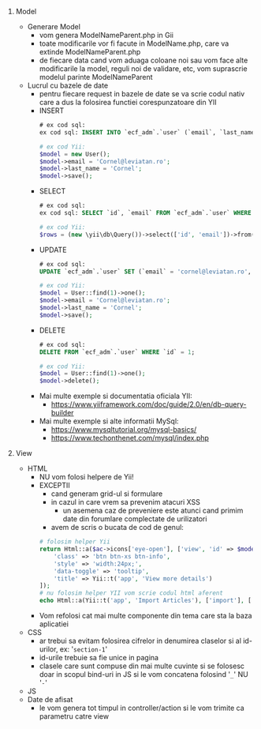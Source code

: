 1. Model
    - Generare Model
        - vom genera ModelNameParent.php in Gii
        - toate modificarile vor fi facute in ModelName.php, care va extinde ModelNameParent.php
        - de fiecare data cand vom aduaga coloane noi sau vom face alte modificarile la model, reguli noi de validare, etc, vom suprascrie modelul parinte ModelNameParent
    - Lucrul cu bazele de date
        - pentru fiecare request in bazele de date se va scrie codul nativ care a dus la folosirea functiei corespunzatoare din YII
        - INSERT
            ```sql 
            # ex cod sql:
            ex cod sql: INSERT INTO `ecf_adm`.`user` (`email`, `last_name`) VALUES ('cornel@leviatan.ro', 'Cornel');
            ```
            ```php 
            # ex cod Yii:
            $model = new User(); 
            $model->email = 'Cornel@leviatan.ro'; 
            $model->last_name = 'Cornel'; 
            $model->save();
            ```
        - SELECT
            ```sql 
            # ex cod sql:
            ex cod sql: SELECT `id`, `email` FROM `ecf_adm`.`user` WHERE `last_name` = 'Cornel' LIMIT 100, 10;
            ```
            ```php 
            # ex cod Yii:
            $rows = (new \yii\db\Query())->select(['id', 'email'])->from(User::tableName())->where("`last_name` = ':last_name'", [':last_name' => 'Cornel'])->limit(10)->offset(100)->all();
            ```
        - UPDATE
            ```sql 
            # ex cod sql: 
            UPDATE `ecf_adm`.`user` SET (`email` = 'cornel@leviatan.ro', `last_name` = 'Cornel') WHERE `id` = 1;
            ```
            ```php 
            # ex cod Yii:
            $model = User::find(1)->one(); 
            $model->email = 'Cornel@leviatan.ro'; 
            $model->last_name = 'Cornel'; 
            $model->save();
            ```
        - DELETE 
            ```sql 
            # ex cod sql:
            DELETE FROM `ecf_adm`.`user` WHERE `id` = 1;
            ```
            ```php 
            # ex cod Yii:
            $model = User::find(1)->one(); 
            $model->delete();
            ```
        - Mai multe exemple si documentatia oficiala YII:
            - https://www.yiiframework.com/doc/guide/2.0/en/db-query-builder
        - Mai multe exemple si alte informatii MySql:
            - https://www.mysqltutorial.org/mysql-basics/
            - https://www.techonthenet.com/mysql/index.php
        
2. View
    - HTML
        - NU vom folosi helpere de Yii!
        - EXCEPTII
            * cand generam grid-ul si formulare
            * in cazul in care vrem sa prevenim atacuri XSS
                - un asemena caz de preveniere este atunci cand primim date din forumlare complectate de urilizatori
            - avem de scris o bucata de cod de genul:
            ```php
            # folosim helper Yii
            return Html::a($ac->icons['eye-open'], ['view', 'id' => $model->id], [
                'class' => 'btn btn-xs btn-info',
                'style' => 'width:24px;',
                'data-toggle' => 'tooltip',
                'title' => Yii::t('app', 'View more details')
            ]);
            # nu folosim helper YII vom scrie codul html aferent
            echo Html::a(Yii::t('app', 'Import Articles'), ['import'], ['class' => 'btn btn-sm btn-info']);
            ```
        - Vom refolosi cat mai multe componente din tema care sta la baza aplicatiei 
    - CSS
        - ar trebui sa evitam folosirea cifrelor in denumirea claselor si al id-urilor, ex: '`section-1`' 
        - id-urile trebuie sa fie unice in pagina
        - clasele care sunt compuse din mai multe cuvinte si se folosesc doar in scopul bind-uri in JS si le vom concatena folosind '`_`' NU '`-`'
    - JS
    - Date de afisat
        - le vom genera tot timpul in controller/action si le vom trimite ca parametru catre view

